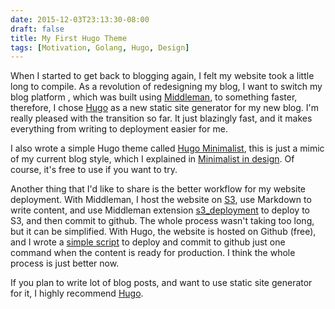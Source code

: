```yaml
---
date: 2015-12-03T23:13:30-08:00
draft: false
title: My First Hugo Theme
tags: [Motivation, Golang, Hugo, Design]
---
```


When I started to get back to blogging again, I felt my website
took a little long to compile. As a revolution of redesigning my blog, I want to switch my blog platform<!--more--> , which was built using [Middleman](http://middlemanapp.com), to something 
faster, therefore, I chose [Hugo](http://gohugo.io) as a new static site
generator for my new blog. I'm really pleased with the transition so far. It
just blazingly fast, and it makes everything from writing to deployment easier for me.

I also wrote a simple Hugo theme called [Hugo
Minimalist](https://github.com/pmkhoa/hugo-minimalist), this is just a mimic of
my current blog style, which I explained in [Minimalist in
design](http://khoapham.me/blog/minimalist-in-design-and-development/). Of
course, it's free to use if you want to try.

Another thing that I'd like to share is the better workflow for my website
deployment. With Middleman, I host the website on
[S3](https://aws.amazon.com/s3/), use Markdown to write content, and use
Middleman extension
[s3_deployment](http://localhost:1313/blog/sync-middleman-with-amazon-s3/) to deploy to S3, and then commit to github.
The whole process wasn't taking too long, but it can be simplified.
With Hugo, the website is hosted on Github (free), and I wrote a [simple script](https://github.com/pmkhoa/khoapham.me/blob/master/deploy.sh) to deploy and commit to github just one command when the
content is ready for production. I think the whole process is just better now.

If you plan to write lot of blog posts, and want to use static site generator
for it, I highly recommend [Hugo](http://gohugo.io).


